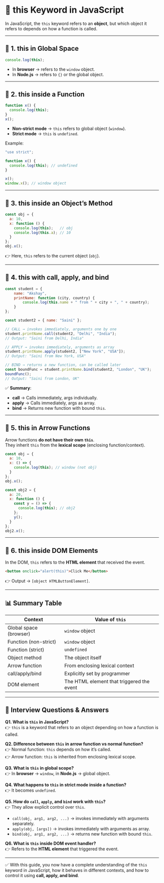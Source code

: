 # 🔑 this Keyword in JavaScript

In JavaScript, the `this` keyword refers to an **object**, but which object it refers to depends on how a function is called.

---

## 📌 1. this in Global Space
```js
console.log(this);
```
- In **browser** → refers to the `window` object.  
- In **Node.js** → refers to `{}` or the global object.

---

## 📌 2. this inside a Function
```js
function x() {
  console.log(this);
}
x();
```
- **Non-strict mode** → `this` refers to global object (`window`).  
- **Strict mode** → `this` is `undefined`.

Example:
```js
"use strict";

function x() {
  console.log(this); // undefined
}

x();
window.x(); // window object
```

---

## 📌 3. this inside an Object’s Method
```js
const obj = {
  a: 10,
  x: function () {
    console.log(this);   // obj
    console.log(this.a); // 10
  }
};
obj.x();
```
👉 Here, `this` refers to the current object (`obj`).

---

## 📌 4. this with call, apply, and bind
```js
const student = {
    name: "Akshay",
    printName: function (city, country) {
        console.log(this.name + " from " + city + ", " + country);
    }
};

const student2 = { name: "Saini" };

// CALL → invokes immediately, arguments one by one
student.printName.call(student2, "Delhi", "India");  
// Output: "Saini from Delhi, India"

// APPLY → invokes immediately, arguments as array
student.printName.apply(student2, ["New York", "USA"]);  
// Output: "Saini from New York, USA"

// BIND → returns a new function, can be called later
const boundFunc = student.printName.bind(student2, "London", "UK");
boundFunc();  
// Output: "Saini from London, UK"
```

✅ **Summary**:  
- **call** → Calls immediately, args individually.  
- **apply** → Calls immediately, args as array.  
- **bind** → Returns new function with bound `this`.

---

## 📌 5. this in Arrow Functions
Arrow functions **do not have their own `this`**.  
They inherit `this` from the **lexical scope** (enclosing function/context).

```js
const obj = {
  a: 10,
  x: () => {
    console.log(this); // window (not obj)
  }
};
obj.x();

const obj2 = {
  a: 20,
  x: function () {
    const y = () => {
      console.log(this); // obj2
    };
    y();
  }
};
obj2.x();
```

---

## 📌 6. this inside DOM Elements
In the DOM, `this` refers to the **HTML element** that received the event.

```html
<button onclick="alert(this)">Click Me</button>
```
👉 Output → `[object HTMLButtonElement]`.

---

## 📊 Summary Table

| Context                | Value of `this` |
|-------------------------|------------------|
| Global space (browser) | `window` object |
| Function (non-strict)  | `window` object |
| Function (strict)      | `undefined` |
| Object method          | The object itself |
| Arrow function         | From enclosing lexical context |
| call/apply/bind        | Explicitly set by programmer |
| DOM element            | The HTML element that triggered the event |

---

## 🎯 Interview Questions & Answers

**Q1. What is `this` in JavaScript?**  
👉 `this` is a keyword that refers to an object depending on how a function is called.

**Q2. Difference between `this` in arrow function vs normal function?**  
👉 Normal function: `this` depends on how it’s called.  
👉 Arrow function: `this` is inherited from enclosing lexical scope.

**Q3. What is `this` in global scope?**  
👉 In **browser** → `window`, in **Node.js** → global object.

**Q4. What happens to `this` in strict mode inside a function?**  
👉 It becomes `undefined`.

**Q5. How do `call`, `apply`, and `bind` work with `this`?**  
👉 They allow explicit control over `this`.  
- `call(obj, arg1, arg2, ...)` → invokes immediately with arguments separately.  
- `apply(obj, [args])` → invokes immediately with arguments as array.  
- `bind(obj, arg1, arg2, ...)` → returns new function with bound `this`.

**Q6. What is `this` inside DOM event handler?**  
👉 Refers to the **HTML element** that triggered the event.

---

✅ With this guide, you now have a complete understanding of the `this` keyword in JavaScript, how it behaves in different contexts, and how to control it using **call, apply, and bind**.
